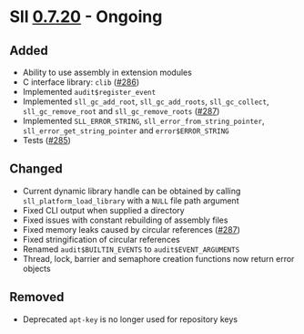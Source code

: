 # Sll [0.7.20] - Ongoing

## Added

- Ability to use assembly in extension modules
- C interface library: `clib` ([#286])
- Implemented `audit$register_event`
- Implemented `sll_gc_add_root`, `sll_gc_add_roots`, `sll_gc_collect`, `sll_gc_remove_root` and `sll_gc_remove_roots` ([#287])
- Implemented `SLL_ERROR_STRING`, `sll_error_from_string_pointer`, `sll_error_get_string_pointer` and `error$ERROR_STRING`
- Tests ([#285])

## Changed

- Current dynamic library handle can be obtained by calling `sll_platform_load_library` with a `NULL` file path argument
- Fixed CLI output when supplied a directory
- Fixed issues with constant rebuilding of assembly files
- Fixed memory leaks caused by circular references ([#287])
- Fixed stringification of circular references
- Renamed `audit$BUILTIN_EVENTS` to `audit$EVENT_ARGUMENTS`
- Thread, lock, barrier and semaphore creation functions now return error objects

## Removed

- Deprecated `apt-key` is no longer used for repository keys

[0.7.20]: https://github.com/sl-lang/sll/compare/sll-v0.7.19...main
[#287]: https://github.com/sl-lang/sll/issues/287
[#286]: https://github.com/sl-lang/sll/issues/286
[#285]: https://github.com/sl-lang/sll/issues/285
